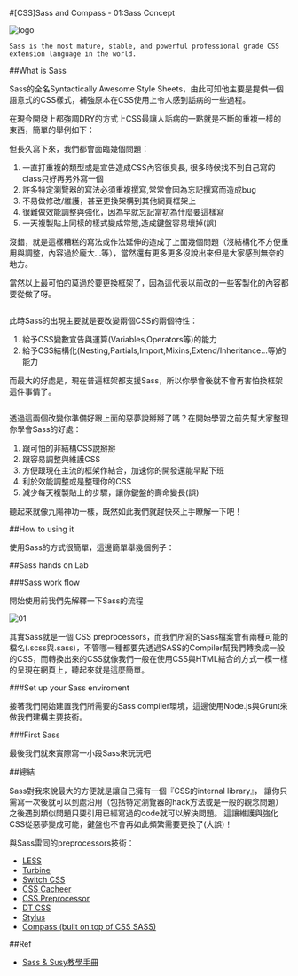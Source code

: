 #[CSS]Sass and Compass - 01:Sass Concept


![logo](https://dl.dropboxusercontent.com/u/20925528/%E6%8A%80%E8%A1%93Blog/blogs/20150104/logo.png)

	Sass is the most mature, stable, and powerful professional grade CSS extension language in the world.

##What is Sass

Sass的全名Syntactically Awesome Style Sheets，由此可知他主要是提供一個語意式的CSS樣式，補強原本在CSS使用上令人感到詬病的一些過程。

在現今開發上都強調DRY的方式上CSS最讓人詬病的一點就是不斷的重複一樣的東西，簡單的舉例如下：

但長久寫下來，我們都會面臨幾個問題：

1. 一直打重複的類型或是宣告造成CSS內容很臭長, 很多時候找不到自己寫的class只好再另外寫一個
2. 許多特定瀏覽器的寫法必須重複撰寫,常常會因為忘記撰寫而造成bug
3. 不易做修改/維護，甚至更換架構到其他網頁框架上
4. 很難做效能調整與強化，因為早就忘記當初為什麼要這樣寫
5. 一天複製貼上同樣的樣式變成常態,造成鍵盤容易壞掉(誤)

沒錯，就是這樣糟糕的寫法或作法延伸的造成了上面幾個問題（沒結構化不方便重用與調整，內容過於龐大...等），當然還有更多更多沒說出來但是大家感到無奈的地方。

當然以上最可怕的莫過於要更換框架了，因為這代表以前改的一些客製化的內容都要從做了呀。

![]()

此時Sass的出現主要就是要改變兩個CSS的兩個特性：

1. 給予CSS變數宣告與運算(Variables,Operators等)的能力
2. 給予CSS結構化(Nesting,Partials,Import,Mixins,Extend/Inheritance...等)的能力

而最大的好處是，現在普遍框架都支援Sass，所以你學會後就不會再害怕換框架這件事情了。

![]()

透過這兩個改變你準備好跟上面的惡夢說掰掰了嗎？在開始學習之前先幫大家整理你學會Sass的好處：

1. 跟可怕的非結構CSS說掰掰
2. 跟容易調整與維護CSS
3. 方便跟現在主流的框架作結合，加速你的開發還能早點下班
4. 利於效能調整或是整理你的CSS
5. 減少每天複製貼上的步驟，讓你鍵盤的壽命變長(誤)

聽起來就像九陽神功一樣，既然如此我們就趕快來上手瞭解一下吧！

##How to using it

使用Sass的方式很簡單，這邊簡單舉幾個例子：


##Sass hands on Lab

###Sass work flow

開始使用前我們先解釋一下Sass的流程

![01](https://dl.dropboxusercontent.com/u/20925528/%E6%8A%80%E8%A1%93Blog/blogs/20150104/01.png)

其實Sass就是一個 CSS preprocessors，而我們所寫的Sass檔案會有兩種可能的檔名(.scss與.sass)，不管哪一種都要先透過SASS的Compiler幫我們轉換成一般的CSS，而轉換出來的CSS就像我們一般在使用CSS與HTML結合的方式一模一樣的呈現在網頁上，聽起來就是這麼簡單。

###Set up your Sass enviroment

接著我們開始建置我們所需要的Sass compiler環境，這邊使用Node.js與Grunt來做我們建構主要技術。

###First Sass

最後我們就來實際寫一小段Sass來玩玩吧

##總結

Sass對我來說最大的方便就是讓自己擁有一個『CSS的internal library』，
讓你只需寫一次後就可以到處沿用（包括特定瀏覽器的hack方法或是一般的觀念問題）之後遇到類似問題只要引用已經寫過的code就可以解決問題。
這讓維護與強化CSS從惡夢變成可能，鍵盤也不會再如此頻繁需要更換了(大誤)！

與Sass雷同的preprocessors技術：

- [LESS](http://lesscss.org/)
- [Turbine](http://turbinecss.org/)
- [Switch CSS](http://sourceforge.net/projects/switchcss/)
- [CSS Cacheer](http://retired.haveamint.com/archive/2008/05/30/check_out_css_cacheer)
- [CSS Preprocessor](http://pornel.net/css)
- [DT CSS](http://code.google.com/p/dtcss/)
- [Stylus](http://learnboost.github.com/stylus/)
- [Compass (built on top of CSS SASS)](http://compass-style.org/)

##Ref

- [Sass & Susy教學手冊](http://sam0512.blogspot.tw/2013/10/sass.html)
